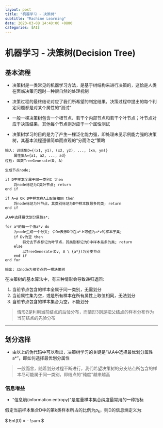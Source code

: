 ```yaml
---
layout: post
title: "机器学习 - 决策树"
subtitle: "Machine Learning"
date: 2023-03-08 14:40:00 +0800
categories: [AI]
---
```


# 机器学习 - 决策树(Decision Tree)

## 基本流程

- 决策树是一类常见的机器学习方法，是基于树结构来进行决策的，这恰是人类在面临决策问题时一种很自然的处理机制

- 决策过程的最终结论对应了我们所希望的判定结果，决策过程中提出的每个判定问题都是对某个属性的“测试”

- 一般一棵决策树包含一个根节点、若干个内部节点和若干个叶节点；叶节点对应于决策结果，其他每个节点则对应于一个属性测试

- 决策树学习的目的是为了产生一棵泛化能力强，即处理未见示例能力强的决策树，其基本流程遵循简单而直观的“分而治之”策略

```PseudoCode
输入: 训练集D={(x1, y1), (x2, y2), ..., (xm, ym)}
    属性集A={a1, a2, ..., ad}
过程: 函数TreeGenerate(D, A)

生成节点node;

if D中样本全属于同一类别C then
    将node标记为C类叶节点; return
end if

if A=ø OR D中样本在A上取值相同 then
    将node标记为叶节点，其类别标记为D中样本数最多的类; return
end if

从A中选择最优划分属性a*;

for a*的每一个值a*v do
    为node生成一个分支; 令Dv表示D中在a*上取值为a*v的样本子集;
    if Dv为空 then
        将分支节点标记为叶节点，其类别标记为D中样本最多的类; return
    else
        以TreeGenerate(Dv, A \ {a*})为分支节点
    end if
end for

输出: 以node为根节点的一棵决策树
```

在决策树的基本算法中，有三种情形会导致递归返回:

1. 当前节点包含的样本全属于同一类别，无需划分
2. 当前属性集为空，或是所有样本在所有属性上取值相同，无法划分
3. 当前节点包含的样本集合为空，不能划分

> 情形2是利用当前结点的后验分布，而情形3则是把父结点的样本分布作为当前结点的先验分布

***

## 划分选择

- 由以上的伪代码中可以看出，决策树学习的关键是“从A中选择最优划分属性a*”，即如何选择最优划分属性

> 一般而言，随着划分过程不断进行，我们希望决策树的分支结点所包含的样本尽可能属于同一类别，即结点的“纯度”越来越高

### 信息增益

- "信息熵(information entropy)"是度量样本集合纯度最常用的一种指标

假定当前样本集合D中的第k类样本所占的比例为$p_k$，则D的信息熵定义为:

$
    Ent(D) = - \sum
$

